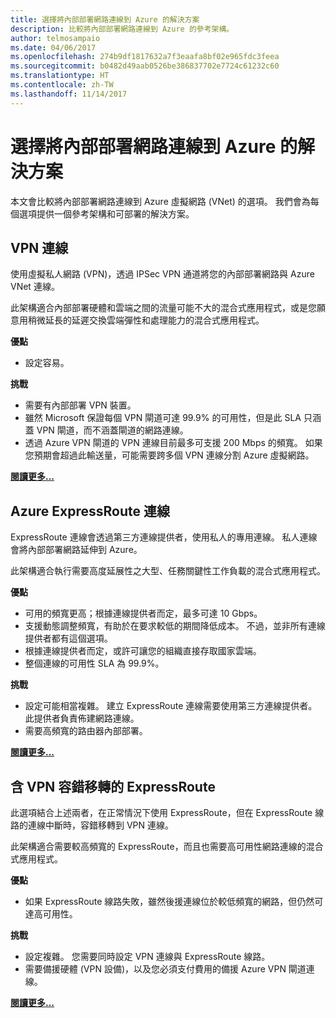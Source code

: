 ```yaml
---
title: 選擇將內部部署網路連線到 Azure 的解決方案
description: 比較將內部部署網路連線到 Azure 的參考架構。
author: telmosampaio
ms.date: 04/06/2017
ms.openlocfilehash: 274b9df1817632a7f3eaafa8bf02e965fdc3feea
ms.sourcegitcommit: b0482d49aab0526be386837702e7724c61232c60
ms.translationtype: HT
ms.contentlocale: zh-TW
ms.lasthandoff: 11/14/2017
---
```

# <a name="choose-a-solution-for-connecting-an-on-premises-network-to-azure"></a>選擇將內部部署網路連線到 Azure 的解決方案

本文會比較將內部部署網路連線到 Azure 虛擬網路 (VNet) 的選項。 我們會為每個選項提供一個參考架構和可部署的解決方案。

## <a name="vpn-connection"></a>VPN 連線

使用虛擬私人網路 (VPN)，透過 IPSec VPN 通道將您的內部部署網路與 Azure VNet 連線。

此架構適合內部部署硬體和雲端之間的流量可能不大的混合式應用程式，或是您願意用稍微延長的延遲交換雲端彈性和處理能力的混合式應用程式。

**優點**

- 設定容易。

**挑戰**

- 需要有內部部署 VPN 裝置。
- 雖然 Microsoft 保證每個 VPN 閘道可達 99.9% 的可用性，但是此 SLA 只涵蓋 VPN 閘道，而不涵蓋閘道的網路連線。
- 透過 Azure VPN 閘道的 VPN 連線目前最多可支援 200 Mbps 的頻寬。 如果您預期會超過此輸送量，可能需要跨多個 VPN 連線分割 Azure 虛擬網路。

**[閱讀更多...][vpn]**

## <a name="azure-expressroute-connection"></a>Azure ExpressRoute 連線

ExpressRoute 連線會透過第三方連線提供者，使用私人的專用連線。 私人連線會將內部部署網路延伸到 Azure。 

此架構適合執行需要高度延展性之大型、任務關鍵性工作負載的混合式應用程式。 

**優點**

- 可用的頻寬更高；根據連線提供者而定，最多可達 10 Gbps。
- 支援動態調整頻寬，有助於在要求較低的期間降低成本。 不過，並非所有連線提供者都有這個選項。
- 根據連線提供者而定，或許可讓您的組織直接存取國家雲端。
- 整個連線的可用性 SLA 為 99.9%。

**挑戰**

- 設定可能相當複雜。 建立 ExpressRoute 連線需要使用第三方連線提供者。 此提供者負責佈建網路連線。
- 需要高頻寬的路由器內部部署。

**[閱讀更多...][expressroute]**

## <a name="expressroute-with-vpn-failover"></a>含 VPN 容錯移轉的 ExpressRoute

此選項結合上述兩者，在正常情況下使用 ExpressRoute，但在 ExpressRoute 線路的連線中斷時，容錯移轉到 VPN 連線。

此架構適合需要較高頻寬的 ExpressRoute，而且也需要高可用性網路連線的混合式應用程式。 

**優點**

- 如果 ExpressRoute 線路失敗，雖然後援連線位於較低頻寬的網路，但仍然可達高可用性。

**挑戰**

- 設定複雜。 您需要同時設定 VPN 連線與 ExpressRoute 線路。
- 需要備援硬體 (VPN 設備)，以及您必須支付費用的備援 Azure VPN 閘道連線。

**[閱讀更多...][expressroute-vpn-failover]**

<!-- links -->
[expressroute]: ./expressroute.md
[expressroute-vpn-failover]: ./expressroute-vpn-failover.md
[vpn]: ./vpn.md